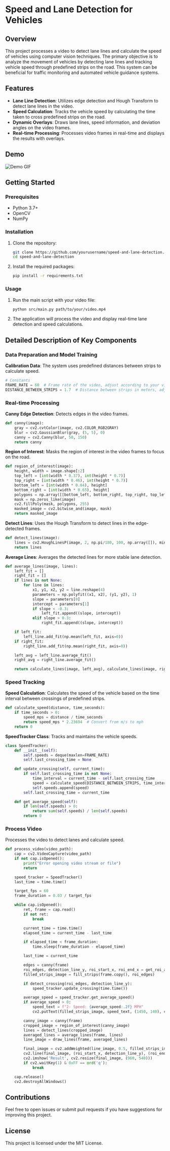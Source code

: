 
# Speed and Lane Detection for Vehicles

## Overview

This project processes a video to detect lane lines and calculate the speed of vehicles using computer vision techniques. The primary objective is to analyze the movement of vehicles by detecting lane lines and tracking vehicle speed through predefined strips on the road. This system can be beneficial for traffic monitoring and automated vehicle guidance systems.

## Features

- **Lane Line Detection**: Utilizes edge detection and Hough Transform to detect lane lines in the video.
- **Speed Calculation**: Tracks the vehicle speed by calculating the time taken to cross predefined strips on the road.
- **Dynamic Overlays**: Draws lane lines, speed information, and deviation angles on the video frames.
- **Real-time Processing**: Processes video frames in real-time and displays the results with overlays.

## Demo

![Demo GIF](path/to/demo.gif)

## Getting Started

### Prerequisites

- Python 3.7+
- OpenCV
- NumPy

### Installation

1. Clone the repository:
    ```sh
    git clone https://github.com/yourusername/speed-and-lane-detection.git
    cd speed-and-lane-detection
    ```

2. Install the required packages:
    ```sh
    pip install -r requirements.txt
    ```

### Usage

1. Run the main script with your video file:
    ```sh
    python src/main.py path/to/your/video.mp4
    ```

2. The application will process the video and display real-time lane detection and speed calculations.

## Detailed Description of Key Components

### Data Preparation and Model Training

**Calibration Data**: The system uses predefined distances between strips to calculate speed.

```python
# Constants
FRAME_RATE = 60  # Frame rate of the video, adjust according to your video
DISTANCE_BETWEEN_STRIPS = 1.7  # Distance between strips in meters, adjust as needed
```

### Real-time Processing

**Canny Edge Detection**: Detects edges in the video frames.

```python
def canny(image):
    gray = cv2.cvtColor(image, cv2.COLOR_RGB2GRAY)
    blur = cv2.GaussianBlur(gray, (5, 5), 0)
    canny = cv2.Canny(blur, 50, 150)
    return canny
```

**Region of Interest**: Masks the region of interest in the video frames to focus on the road.

```python
def region_of_interest(image):
    height, width = image.shape[:2]
    top_left = [int(width * 0.37), int(height * 0.7)]
    top_right = [int(width * 0.46), int(height * 0.7)]
    bottom_left = [int(width * 0.04), height]
    bottom_right = [int(width * 0.65), height]
    polygons = np.array([[bottom_left, bottom_right, top_right, top_left]])
    mask = np.zeros_like(image)
    cv2.fillPoly(mask, polygons, 255)
    masked_image = cv2.bitwise_and(image, mask)
    return masked_image
```

**Detect Lines**: Uses the Hough Transform to detect lines in the edge-detected frames.

```python
def detect_lines(image):
    lines = cv2.HoughLinesP(image, 2, np.pi/180, 100, np.array([]), minLineLength=40, maxLineGap=5)
    return lines
```

**Average Lines**: Averages the detected lines for more stable lane detection.

```python
def average_lines(image, lines):
    left_fit = []
    right_fit = []
    if lines is not None:
        for line in lines:
            x1, y1, x2, y2 = line.reshape(4)
            parameters = np.polyfit((x1, x2), (y1, y2), 1)
            slope = parameters[0]
            intercept = parameters[1]
            if slope < -0.3:
                left_fit.append((slope, intercept))
            elif slope > 0.3:
                right_fit.append((slope, intercept))

    if left_fit:
        left_line.add_fit(np.mean(left_fit, axis=0))
    if right_fit:
        right_line.add_fit(np.mean(right_fit, axis=0))

    left_avg = left_line.average_fit()
    right_avg = right_line.average_fit()

    return calculate_lines(image, left_avg), calculate_lines(image, right_avg)
```

### Speed Tracking

**Speed Calculation**: Calculates the speed of the vehicle based on the time interval between crossings of predefined strips.

```python
def calculate_speed(distance, time_seconds):
    if time_seconds > 0:
        speed_mps = distance / time_seconds
        return speed_mps * 2.23694  # Convert from m/s to mph
    return 0
```

**SpeedTracker Class**: Tracks and maintains the vehicle speeds.

```python
class SpeedTracker:
    def __init__(self):
        self.speeds = deque(maxlen=FRAME_RATE)
        self.last_crossing_time = None

    def update_crossing(self, current_time):
        if self.last_crossing_time is not None:
            time_interval = current_time - self.last_crossing_time
            speed = calculate_speed(DISTANCE_BETWEEN_STRIPS, time_interval)
            self.speeds.append(speed)
        self.last_crossing_time = current_time

    def get_average_speed(self):
        if len(self.speeds) > 0:
            return sum(self.speeds) / len(self.speeds)
        return 0
```

### Process Video

Processes the video to detect lanes and calculate speed.

```python
def process_video(video_path):
    cap = cv2.VideoCapture(video_path)
    if not cap.isOpened():
        print("Error opening video stream or file")
        return

    speed_tracker = SpeedTracker()
    last_time = time.time()

    target_fps = 60
    frame_duration = 0.03 / target_fps

    while cap.isOpened():
        ret, frame = cap.read()
        if not ret:
            break

        current_time = time.time()
        elapsed_time = current_time - last_time

        if elapsed_time < frame_duration:
            time.sleep(frame_duration - elapsed_time)

        last_time = current_time

        edges = canny(frame)
        roi_edges, detection_line_y, roi_start_x, roi_end_x = get_roi_and_detection_line_y(edges)
        filled_strips_image = fill_strips(frame.copy(), roi_edges)

        if detect_crossing(roi_edges, detection_line_y):
            speed_tracker.update_crossing(time.time())

        average_speed = speed_tracker.get_average_speed()
        if average_speed > 0:
            speed_text = f"2- Speed: {average_speed:.2f} MPH"
            cv2.putText(filled_strips_image, speed_text, (1450, 140), cv2.FONT_HERSHEY_SIMPLEX, 1, (0, 0, 0), 2, cv2.LINE_AA)

        canny_image = canny(frame)
        cropped_image = region_of_interest(canny_image)
        lines = detect_lines(cropped_image)
        averaged_lines = average_lines(frame, lines)
        line_image = draw_lines(frame, averaged_lines)

        final_image = cv2.addWeighted(line_image, 0.5, filled_strips_image, 0.5, 0)
        cv2.line(final_image, (roi_start_x, detection_line_y), (roi_end_x, detection_line_y), (0, 255, 0), 2)
        cv2.imshow('Result', cv2.resize(final_image, (960, 540)))
        if cv2.waitKey(1) & 0xFF == ord('q'):
            break

    cap.release()
    cv2.destroyAllWindows()
```

## Contributions

Feel free to open issues or submit pull requests if you have suggestions for improving this project.

## License

This project is licensed under the MIT License.
